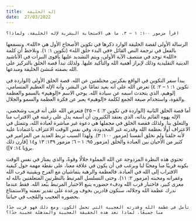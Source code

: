 ```yaml
---
title:  إله الخليقة
date:  27/03/2022
---
```


`اقرأ مزمور ١٠٠: ١ – ٣. ما هي الاستجابة البشرية لإله الخليقة، ولماذا؟`

الرسالة الأولى لقصة الخليقة الوارد ذكرها في تكوين الأصحاح الأول هي «الله». ونسمعها بالفعل في ترجمة النص القائل «في البدء خلق الله» (تكوين ١: ١). ونلاحظ أن كلمة «الله» توجد في منتصف الآية الأولى، ويتم التشديد عليها بأقوى النبرات في الأناشيد الدينية التقليدية وذلك لإبراز أهمية الله والتأكيد عليها. ولذلك تبدأ قصة الخلق بالتركيز على الله بصفته مُنشئ الخليقة ومبدعها.

يبدأ سفر التكوين في الواقع بفكرتين مختلفتين عن الله. قصة الخلق الأولى (الواردة في تكوين ١: ١ – ٢: ٤) تعرض الله على أنه بعيد تمامًا عن البشر، وأنه الإله العظيم المتسامي، إلوهيم، الذي يتحدث اسمه عن سيادة الله. يوحي الاسم «إلوهيم» بالسمو والعظمة والقوة، واستخدام صيغة الجمع لكلمة «إلوهيم» يعبر عن فكرة العظمة والسمو والجلال.

أما قصة الخلق الثانية (الواردة في تكوين ٢: ٤ – ٢٥) فتعرض الله على أنه قريب وشخصي، الإله يهوه القائم بذاته، الذي يعتقد الكثيرون أن أسمه يدل على رغبته في الاقتراب منا والتعلق بنا. ولذلك فقصة الخلق في مجملها هي دعوة غير مباشرة لعبادة الله، وتتمثل في الاعتراف أولًا بعظمة الله وقدرته غير المحدودة، وفي نفس الوقت الاعتراف باعتمادنا عليه لأنه خلقنا ولم نخلق أنفسنا (مزمور ١٠٠: ٣). ولهذا السبب تربط العديد من المزامير في كثير من الأحيان بين العبادة والخلق (مزمور ٩٥: ١ – ٦؛ مزمور ١٣٩: ١٣ و١٤ [قارن ذلك برؤيا ١٤: ٧]).

تحتوي هذه النظرة المزدوجة عن الله المملوء جلالًا وقوةً، والذي يمتاز في نفس الوقت بكونه قريبًا منا ومحبًا لنا ويرغب في أن يكون في علاقة معنا، على نقطة مهمة حول كيفية الاقتراب إلى الله في العبادة. فالعظمة والرهبة يتماشيان مع الفرح ويقينية قرب الله وغفرانه ومحبته (مزمور ٢: ١١). وحتى التسلسل المرتبط بالنظرتين المتعلقتين بالله له مغزى كبير، فاختبار قرب الله ودفء حضوره يتبع الاختبار المرتبط ببُعد الله. فقط عندما ندرك عظمة الله وجلاله، سنكون قادرين بخوف ورعدة على تقدير نعمته والاستمتاع بحضوره العجيب والمُحِب في حياتنا.

`تأمل في عظمة الله وقدرته العجيبة التي تحمل الكون، ومع ذلك فهو قريب جدًا منا جميعًا. لماذا تعد هذه الحقيقة العجيبة والمذهلة عجيبة جدًا؟`